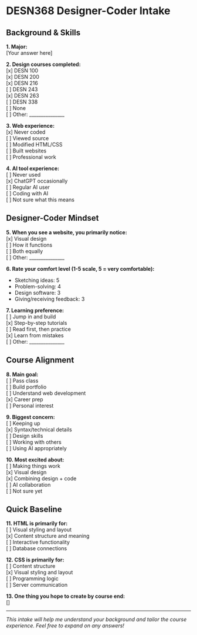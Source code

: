 # DESN368 Designer-Coder Intake

## Background & Skills

**1. Major:**  
[Your answer here]

**2. Design courses completed:**  
[x] DESN 100  
[x] DESN 200  
[x] DESN 216  
[ ] DESN 243  
[x] DESN 263  
[ ] DESN 338  
[ ] None  
[ ] Other: _______________

**3. Web experience:**  
[x] Never coded  
[ ] Viewed source  
[ ] Modified HTML/CSS  
[ ] Built websites  
[ ] Professional work

**4. AI tool experience:**  
[ ] Never used  
[x] ChatGPT occasionally  
[ ] Regular AI user  
[ ] Coding with AI  
[ ] Not sure what this means

## Designer-Coder Mindset

**5. When you see a website, you primarily notice:**  
[x] Visual design  
[ ] How it functions  
[ ] Both equally  
[ ] Other: _______________

**6. Rate your comfort level (1-5 scale, 5 = very comfortable):**  
- Sketching ideas: 5 
- Problem-solving: 4 
- Design software: 3 
- Giving/receiving feedback: 3

**7. Learning preference:**  
[ ] Jump in and build  
[x] Step-by-step tutorials  
[ ] Read first, then practice  
[x] Learn from mistakes  
[ ] Other: _______________

## Course Alignment

**8. Main goal:**  
[ ] Pass class  
[ ] Build portfolio  
[ ] Understand web development  
[x] Career prep  
[ ] Personal interest

**9. Biggest concern:**  
[ ] Keeping up  
[x] Syntax/technical details  
[ ] Design skills  
[ ] Working with others  
[ ] Using AI appropriately

**10. Most excited about:**  
[ ] Making things work  
[x] Visual design  
[x] Combining design + code  
[ ] AI collaboration  
[ ] Not sure yet

## Quick Baseline

**11. HTML is primarily for:**  
[ ] Visual styling and layout  
[x] Content structure and meaning  
[ ] Interactive functionality  
[ ] Database connections

**12. CSS is primarily for:**  
[ ] Content structure  
[x] Visual styling and layout  
[ ] Programming logic  
[ ] Server communication

**13. One thing you hope to create by course end:**  
[]

---
*This intake will help me understand your background and tailor the course experience. Feel free to expand on any answers!*
